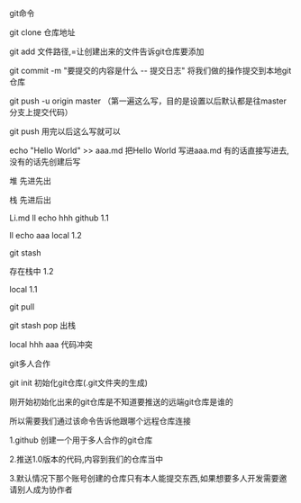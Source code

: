 git命令

git clone 仓库地址

git add 文件路径,=让创建出来的文件告诉git仓库要添加

git commit -m "要提交的内容是什么  -- 提交日志" 将我们做的操作提交到本地git仓库

git push -u origin master （第一遍这么写，目的是设置以后默认都是往master分支上提交代码）

git push 用完以后这么写就可以


echo "Hello World" >> aaa.md 把Hello World 写进aaa.md 有的话直接写进去,没有的话先创建后写

堆 先进先出

栈 先进后出

Li.md ll echo hhh github   1.1	

ll echo aaa local    1.2

git stash

存在栈中 1.2

local 1.1

git pull

git stash pop 出栈

local hhh aaa 代码冲突

git多人合作

git init 初始化git仓库(.git文件夹的生成)


刚开始初始化出来的git仓库是不知道要推送的远端git仓库是谁的

所以需要我们通过该命令告诉他跟哪个远程仓库连接

1.github 创建一个用于多人合作的git仓库

2.推送1.0版本的代码,内容到我们的仓库当中

3.默认情况下那个账号创建的仓库只有本人能提交东西,如果想要多人开发需要邀请别人成为协作者
